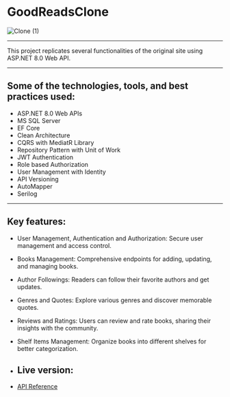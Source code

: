 # GoodReadsClone

![Clone (1)](https://github.com/user-attachments/assets/3f20b17e-77a2-447b-a959-7de0a7c87dc7)

---

This project replicates several functionalities of the original site using ASP.NET 8.0 Web API. 

---

## Some of the technologies, tools, and best practices used:

- ASP.NET 8.0 Web APIs
- MS SQL Server
- EF Core
- Clean Architecture
- CQRS with MediatR Library
- Repository Pattern with Unit of Work
- JWT Authentication
- Role based Authorization
- User Management with Identity
- API Versioning
- AutoMapper
- Serilog
---

## Key features:

- User Management, Authentication and Authorization: Secure user management and access control. 
- Books Management: Comprehensive endpoints for adding, updating, and managing books. 
- Author Followings: Readers can follow their favorite authors and get updates. 
- Genres and Quotes: Explore various genres and discover memorable quotes. 
- Reviews and Ratings: Users can review and rate books, sharing their insights with the community. 
- Shelf Items Management: Organize books into different shelves for better categorization.

- ## Live version:

- [API Reference](http://goodreads-clone.runasp.net/swagger)
